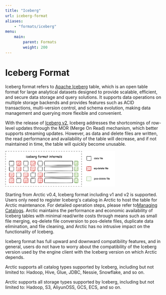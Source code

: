 ```yaml
---
title: "Iceberg"
url: iceberg-format
aliases:
    - "formats/iceberg"
menu:
    main:
        parent: Formats
        weight: 200
---
```

# Iceberg Format

Iceberg format refers to [Apache Iceberg](https://iceberg.apache.org) table, which is an open table format for large analytical datasets designed to provide scalable, efficient, and secure data storage and query solutions. 
It supports data operations on multiple storage backends and provides features such as ACID transactions, multi-version control, and schema evolution, making data management and querying more flexible and convenient.

With the release of [Iceberg v2](https://iceberg.apache.org/spec/),  Iceberg addresses the shortcomings of row-level updates through the MOR (Merge On Read) mechanism, which better supports streaming updates. 
However, as data and delete files are written, the read performance and availability of the table will decrease, and if not maintained in time, the table will quickly become unusable.

<img src="../images/formats/iceberg_format.png" alt="Iceberg Format" width="70%" height="70%">

Starting from Arctic v0.4, Iceberg format including v1 and v2 is supported. Users only need to register Iceberg's catalog in Arctic to host the table for Arctic maintenance. For detailed operation steps, please refer to[Managing Catalogs](../managing-catalogs).
Arctic maintains the performance and economic availability of Iceberg tables with minimal read/write costs through means such as small file merging, eq-delete file conversion to pos-delete files, duplicate data elimination, and file cleaning, and Arctic has no intrusive impact on the functionality of Iceberg.

Iceberg format has full upward and downward compatibility features, and in general, users do not have to worry about the compatibility of the Iceberg version used by the engine client with the Iceberg version on which Arctic depends.

Arctic supports all catalog types supported by Iceberg, including but not limited to: Hadoop, Hive, Glue, JDBC, Nessie, Snowflake, and so on.

Arctic supports all storage types supported by Iceberg, including but not limited to: Hadoop, S3, AliyunOSS, GCS, ECS, and so on.

